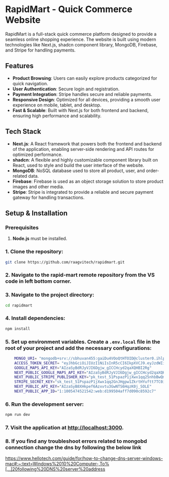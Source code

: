 
# RapidMart - Quick Commerce Website

RapidMart is a full-stack quick commerce platform designed to provide a seamless online shopping experience. The website is built using modern technologies like Next.js, shadcn component library, MongoDB, Firebase, and Stripe for handling payments.

## Features
- **Product Browsing**: Users can easily explore products categorized for quick navigation.
- **User Authentication**: Secure login and registration.
- **Payment Integration**: Stripe handles secure and reliable payments.
- **Responsive Design**: Optimized for all devices, providing a smooth user experience on mobile, tablet, and desktop.
- **Fast & Scalable**: Built with Next.js for both frontend and backend, ensuring high performance and scalability.

## Tech Stack
- **Next.js**: A React framework that powers both the frontend and backend of the application, enabling server-side rendering and API routes for optimized performance.
- **shadcn**: A flexible and highly customizable component library built on React, used to style and build the user interface of the website.
- **MongoDB**: NoSQL database used to store all product, user, and order-related data.
- **Firebase**: Firebase is used as an object storage solution to store product images and other media.
- **Stripe**: Stripe is integrated to provide a reliable and secure payment gateway for handling transactions.

## Setup & Installation

### Prerequisites
1. **Node.js** must be installed.

### 1. Clone the repository:

```bash
git clone https://github.com/raagvitech/rapidmart.git
```

### 2. Navigate to the rapid-mart remote repository from the VS code in left bottom corner.

### 3. Navigate to the project directory:

```bash
cd rapidmart
```

### 4. Install dependencies:

```bash
npm install
```

### 5. Set up environment variables. Create a `.env.local` file in the root of your project and add the necessary configurations:

```bash
    MONGO_URI= "mongodb+srv://sbhuvan455:gaiDu4VOoQtHTOID@cluster0.ihlpogh.mongodb.net/?retryWrites=true&w=majority&appName=Cluster0"
    ACCESS_TOKEN_SECRET= "eyJhbGciOiJIUzI1NiIsInR5cCI6IkpXVCJ9.eyJzdWIiOiIxMjM0NTY3ODkwIiwibmFtZSI6IkpvaG4gRG9lIiwiaWF0IjoxNTE2MjM5MDIyfQ.SflKxwRJSMeKKF2QT4fwpMeJf36POk6yJV_adQssw5c"
    GOOGLE_MAPS_API_KEY="AIzaSyBdRJyVJI6Dgjw_gICCHcyd2qaXQHBI2Rg"
    NEXT_PUBLIC_GOOGLE_MAPS_API_KEY="AIzaSyBdRJyVJI6Dgjw_gICCHcyd2qaXQHBI2Rg"
    NEXT_PUBLIC_STRIPE_PUBLISHER_KEY="pk_test_51PspazP1jXwx1qq25nhbBwQmGO7AdysWo46kVVatrv7N0xSpb1fZ7MibnLfTATyZ6UHJkXHweIfbsMQ68yN80yWu00ZjfPQ1TF"
    STRIPE_SECRET_KEY="sk_test_51PspazP1jXwx1qq2GnJHgpw1ZkrtHYuftt7TC0is2ypgLl1QecZ5t4eIXqnTEaKgkgVnZKUDiGKfQdIvF5olvTf300eWleOj1i"
    NEXT_PUBLIC_API_KEY="AIzaSyB8XHkpef6Azxvtu3GwNTS6HqzK0j_SOLE"
    NEXT_PUBLIC_APP_ID="1:1005474521542:web:d199504aff7d090c8592c7"
```

### 6. Run the development server:

```bash
npm run dev
```

### 7. Visit the application at [http://localhost:3000](http://localhost:3000).

### 8. If you find any troubleshoot errors related to mongobd connection change the dns by following the below link
https://www.hellotech.com/guide/for/how-to-change-dns-server-windows-mac#:~:text=Windows%2010%20Computer-,To%[…]20following%20DNS%20server%20address
